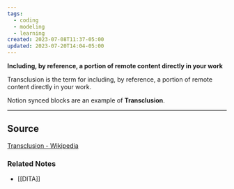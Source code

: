 ```yaml
---
tags:
  - coding
  - modeling
  - learning
created: 2023-07-08T11:37-05:00
updated: 2023-07-20T14:04-05:00
---
```

**Including, by reference, a portion of remote content directly in your work**

Transclusion is the term for including, by reference, a portion of remote content directly in your work. 

Notion synced blocks are an example of **Transclusion**.

---

## Source

[Transclusion - Wikipedia](https://en.wikipedia.org/wiki/Transclusion?wprov=sfti1)

### Related Notes
- [[DITA]]